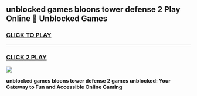 
## unblocked games bloons tower defense 2 Play Online 👋 Unblocked Games
<h3>
<a href="https://premium.freeplayer.one?title=unblocked_games_bloons_tower_defense_2&ref=19F">CLICK TO PLAY</a></h3>
<hr>

<h3>
<a href="https://premium.freeplayer.one?title=unblocked_games_bloons_tower_defense_2&ref=19F">CLICK 2 PLAY</a>
  
</h3>

<a href="https://premium.freeplayer.one?title=unblocked_games_bloons_tower_defense_2&ref=19F"><img src="https://clearcache.store/games.png"></a>


**unblocked games bloons tower defense 2 games unblocked: Your Gateway to Fun and Accessible Online Gaming**

